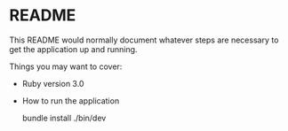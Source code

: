 # README

This README would normally document whatever steps are necessary to get the
application up and running.

Things you may want to cover:

* Ruby version 3.0


* How to run the application

  bundle install
  ./bin/dev